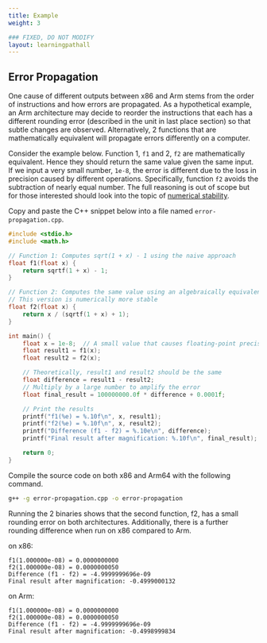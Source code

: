 ```yaml
---
title: Example
weight: 3

### FIXED, DO NOT MODIFY
layout: learningpathall
---
```


## Error Propagation

One cause of different outputs between x86 and Arm stems from the order of instructions and how errors are propagated. As a hypothetical example, an Arm architecture may decide to reorder the instructions that each has a different rounding error (described in the unit in last place section) so that subtle changes are observed. Alternatively, 2 functions that are mathematically equivalent will propagate errors differently on a computer. 

Consider the example below. Function 1, `f1` and 2, `f2` are mathematically equivalent. Hence they should return the same value given the same input. If we input a very small number, `1e-8`, the error is different due to the loss in precision caused by different operations. Specifically, function `f2` avoids the subtraction of nearly equal number. The full reasoning is out of scope but for those interested should look into the topic of [numerical stability](https://en.wikipedia.org/wiki/Numerical_stability). 

Copy and paste the C++ snippet below into a file named `error-propagation.cpp`. 


```cpp
#include <stdio.h>
#include <math.h>

// Function 1: Computes sqrt(1 + x) - 1 using the naive approach
float f1(float x) {
    return sqrtf(1 + x) - 1;
}

// Function 2: Computes the same value using an algebraically equivalent transformation
// This version is numerically more stable
float f2(float x) {
    return x / (sqrtf(1 + x) + 1);
}

int main() {
    float x = 1e-8;  // A small value that causes floating-point precision issues
    float result1 = f1(x);
    float result2 = f2(x);

    // Theoretically, result1 and result2 should be the same
    float difference = result1 - result2;
    // Multiply by a large number to amplify the error
    float final_result = 100000000.0f * difference + 0.0001f;

    // Print the results
    printf("f1(%e) = %.10f\n", x, result1);
    printf("f2(%e) = %.10f\n", x, result2);
    printf("Difference (f1 - f2) = %.10e\n", difference);
    printf("Final result after magnification: %.10f\n", final_result);

    return 0;
}
```

Compile the source code on both x86 and Arm64 with the following command.

```bash
g++ -g error-propagation.cpp -o error-propagation
```

Running the 2 binaries shows that the second function, f2, has a small rounding error on both architectures. Additionally, there is a further rounding difference when run on x86 compared to Arm.

on x86:
```output
f1(1.000000e-08) = 0.0000000000
f2(1.000000e-08) = 0.0000000050
Difference (f1 - f2) = -4.9999999696e-09
Final result after magnification: -0.4999000132
```
on Arm:
```output
f1(1.000000e-08) = 0.0000000000
f2(1.000000e-08) = 0.0000000050
Difference (f1 - f2) = -4.9999999696e-09
Final result after magnification: -0.4998999834
```
